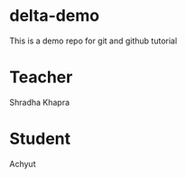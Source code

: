 # delta-demo
This is a demo repo for git and github tutorial

# Teacher
Shradha Khapra

# Student
Achyut